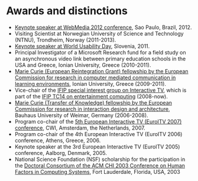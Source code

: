 # Awards and distinctions

* [Keynote speaker at WebMedia 2012 conference](http://sws2012.ime.usp.br/webmedia/keynotes.php), Sao Paulo, Brazil, 2012.
* Visiting Scientist at Norwegian University of Science and Technology (NTNU), Trondheim, Norway (2011-2013).
* [Keynote speaker at World Usability Day](http://iskratel.com/en/news/world-usability-day-2011), Slovenia, 2011.
* Principal Investigator of a Microsoft Research fund for a field study on an asynchronous video link between primary education schools in the USA and Greece, Ionian University, Greece (2010-2011).
* [Marie Curie (European Reintegration Grant) fellowship by the European Commission for research in computer mediated communication in learning environments](http://cult.di.ionio.gr/), Ionian University, Greece (2009-2011).
* Vice-chair of the [IFIP special interest group on Interactive TV](http://uitv.info/ifip), which is part of the [IFIP TC14 on entertainment computing](http://www.org.id.tue.nl/IFIP-TC14/) (2008-now).
* [Marie Curie (Transfer of Knowledge) fellowship by the European Commission for research in interaction design and architecture](http://www.mediacityproject.com/), Bauhaus University of Weimar, Germany (2006-2008).
* Program co-chair of the [5th European Interactive TV (EuroITV 2007) conference](http://homepages.cwi.nl/~garcia/euroitv2007/EuroITV-2007.html), CWI, Amsterdam, the Netherlands, 2007.
* Program co-chair of the 4th European Interactive TV (EuroITV 2006) conference, Athens, Greece, 2006.
* Keynote speaker at the 3rd European Interactive TV (EuroITV 2005) conference, Aalborg, Denmark, 2005.
* National Science Foundation (NSF) scholarship for the participation in the [Doctoral Consortium of the ACM CHI 2003 Conference on Human Factors in Computing Systems](http://www.chi2003.org/doctoral_consortium_program.html), Fort Lauderdale, Florida, USA, 2003
